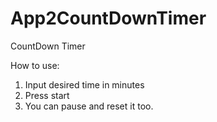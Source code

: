 # App2CountDownTimer

CountDown Timer
<br/>

How to use:
1. Input desired time in minutes
2. Press start
3. You can pause and reset it too.
